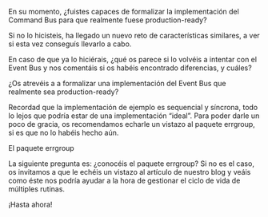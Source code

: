En su momento, ¿fuistes capaces de formalizar la implementación del Command Bus para que realmente fuese production-ready?


Si no lo hicisteis, ha llegado un nuevo reto de características similares, a ver si esta vez conseguís llevarlo a cabo.


En caso de que ya lo hiciérais, ¿qué os parece si lo volvéis a intentar con el Event Bus y nos comentáis si os habéis encontrado diferencias, y cuáles?


¿Os atrevéis a a formalizar una implementación del Event Bus que realmente sea production-ready?

Recordad que la implementación de ejemplo es sequencial y síncrona, todo lo lejos que podría estar de una implementación “ideal”. Para poder darle un poco de gracia, os recomendamos echarle un vistazo al paquete errgroup, si es que no lo habéis hecho aún.


El paquete errgroup

La siguiente pregunta es: ¿conocéis el paquete errgroup? Si no es el caso, os invitamos a que le echéis un vistazo al artículo de nuestro blog y veáis como éste nos podría ayudar a la hora de gestionar el ciclo de vida de múltiples rutinas.


¡Hasta ahora!